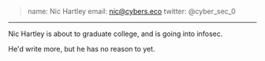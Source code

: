 > name: Nic Hartley
> email: nic@cybers.eco
> twitter: @cyber_sec_0
---

Nic Hartley is about to graduate college, and is going into infosec.

He'd write more, but he has no reason to yet.
